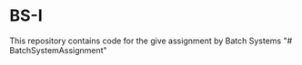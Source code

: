# BS-I
 This repository contains code for the give assignment by Batch Systems
"# BatchSystemAssignment" 
